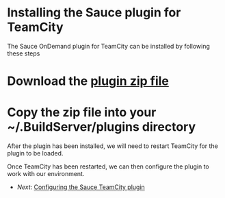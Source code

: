 Installing the Sauce plugin for TeamCity
=============

The Sauce OnDemand plugin for TeamCity can be installed by following these steps

# Download the [plugin zip file](https://repository-saucelabs.forge.cloudbees.com/release/com/saucelabs/teamcity/sauceplugin/1.3/sauceplugin-1.3.zip)
# Copy the zip file into your ~/.BuildServer/plugins directory

After the plugin has been installed, we will need to restart TeamCity for the plugin to be loaded.

Once TeamCity has been restarted, we can then configure the plugin to work with our environment.

* _Next_: [Configuring the Sauce TeamCity plugin](##04-Job-Configuration.md##)
